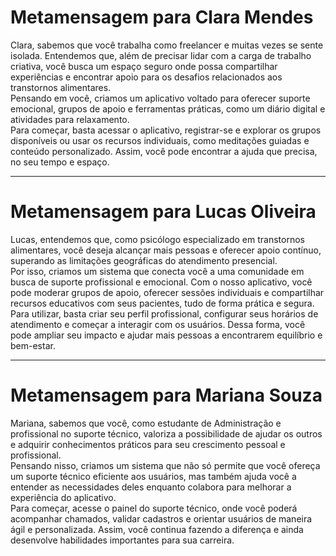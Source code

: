 

# Metamensagem para Clara Mendes

Clara, sabemos que você trabalha como freelancer e muitas vezes se sente isolada. Entendemos que, além de precisar lidar com a carga de trabalho criativa, você busca um espaço seguro onde possa compartilhar experiências e encontrar apoio para os desafios relacionados aos transtornos alimentares.  
Pensando em você, criamos um aplicativo voltado para oferecer suporte emocional, grupos de apoio e ferramentas práticas, como um diário digital e atividades para relaxamento.  
Para começar, basta acessar o aplicativo, registrar-se e explorar os grupos disponíveis ou usar os recursos individuais, como meditações guiadas e conteúdo personalizado. Assim, você pode encontrar a ajuda que precisa, no seu tempo e espaço.

---

# Metamensagem para Lucas Oliveira

Lucas, entendemos que, como psicólogo especializado em transtornos alimentares, você deseja alcançar mais pessoas e oferecer apoio contínuo, superando as limitações geográficas do atendimento presencial.  
Por isso, criamos um sistema que conecta você a uma comunidade em busca de suporte profissional e emocional. Com o nosso aplicativo, você pode moderar grupos de apoio, oferecer sessões individuais e compartilhar recursos educativos com seus pacientes, tudo de forma prática e segura.  
Para utilizar, basta criar seu perfil profissional, configurar seus horários de atendimento e começar a interagir com os usuários. Dessa forma, você pode ampliar seu impacto e ajudar mais pessoas a encontrarem equilíbrio e bem-estar.

---

# Metamensagem para Mariana Souza

Mariana, sabemos que você, como estudante de Administração e profissional no suporte técnico, valoriza a possibilidade de ajudar os outros e adquirir conhecimentos práticos para seu crescimento pessoal e profissional.  
Pensando nisso, criamos um sistema que não só permite que você ofereça um suporte técnico eficiente aos usuários, mas também ajuda você a entender as necessidades deles enquanto colabora para melhorar a experiência do aplicativo.  
Para começar, acesse o painel do suporte técnico, onde você poderá acompanhar chamados, validar cadastros e orientar usuários de maneira ágil e personalizada. Assim, você continua fazendo a diferença e ainda desenvolve habilidades importantes para sua carreira.
